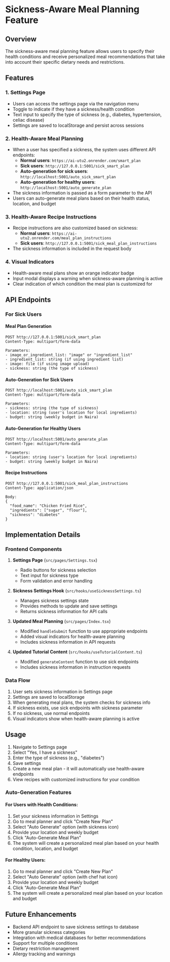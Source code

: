 # Sickness-Aware Meal Planning Feature

## Overview

The sickness-aware meal planning feature allows users to specify their health conditions and receive personalized meal recommendations that take into account their specific dietary needs and restrictions.

## Features

### 1. Settings Page
- Users can access the settings page via the navigation menu
- Toggle to indicate if they have a sickness/health condition
- Text input to specify the type of sickness (e.g., diabetes, hypertension, celiac disease)
- Settings are saved to localStorage and persist across sessions

### 2. Health-Aware Meal Planning
- When a user has specified a sickness, the system uses different API endpoints:
  - **Normal users**: `https://ai-utu2.onrender.com/smart_plan`
  - **Sick users**: `http://127.0.0.1:5001/sick_smart_plan`
  - **Auto-generation for sick users**: `http://localhost:5001/auto_sick_smart_plan`
  - **Auto-generation for healthy users**: `http://localhost:5001/auto_generate_plan`
- The sickness information is passed as a form parameter to the API
- Users can auto-generate meal plans based on their health status, location, and budget

### 3. Health-Aware Recipe Instructions
- Recipe instructions are also customized based on sickness:
  - **Normal users**: `https://ai-utu2.onrender.com/meal_plan_instructions`
  - **Sick users**: `http://127.0.0.1:5001/sick_meal_plan_instructions`
- The sickness information is included in the request body

### 4. Visual Indicators
- Health-aware meal plans show an orange indicator badge
- Input modal displays a warning when sickness-aware planning is active
- Clear indication of which condition the meal plan is customized for

## API Endpoints

### For Sick Users

#### Meal Plan Generation
```
POST http://127.0.0.1:5001/sick_smart_plan
Content-Type: multipart/form-data

Parameters:
- image_or_ingredient_list: "image" or "ingredient_list"
- ingredient_list: string (if using ingredient list)
- image: file (if using image upload)
- sickness: string (the type of sickness)
```

#### Auto-Generation for Sick Users
```
POST http://localhost:5001/auto_sick_smart_plan
Content-Type: multipart/form-data

Parameters:
- sickness: string (the type of sickness)
- location: string (user's location for local ingredients)
- budget: string (weekly budget in Naira)
```

#### Auto-Generation for Healthy Users
```
POST http://localhost:5001/auto_generate_plan
Content-Type: multipart/form-data

Parameters:
- location: string (user's location for local ingredients)
- budget: string (weekly budget in Naira)
```

#### Recipe Instructions
```
POST http://127.0.0.1:5001/sick_meal_plan_instructions
Content-Type: application/json

Body:
{
  "food_name": "Chicken Fried Rice",
  "ingredients": ["sugar", "flour"],
  "sickness": "diabetes"
}
```

## Implementation Details

### Frontend Components

1. **Settings Page** (`src/pages/Settings.tsx`)
   - Radio buttons for sickness selection
   - Text input for sickness type
   - Form validation and error handling

2. **Sickness Settings Hook** (`src/hooks/useSicknessSettings.ts`)
   - Manages sickness settings state
   - Provides methods to update and save settings
   - Returns sickness information for API calls

3. **Updated Meal Planning** (`src/pages/Index.tsx`)
   - Modified `handleSubmit` function to use appropriate endpoints
   - Added visual indicators for health-aware planning
   - Includes sickness information in API requests

4. **Updated Tutorial Content** (`src/hooks/useTutorialContent.ts`)
   - Modified `generateContent` function to use sick endpoints
   - Includes sickness information in instruction requests

### Data Flow

1. User sets sickness information in Settings page
2. Settings are saved to localStorage
3. When generating meal plans, the system checks for sickness info
4. If sickness exists, use sick endpoints with sickness parameter
5. If no sickness, use normal endpoints
6. Visual indicators show when health-aware planning is active

## Usage

1. Navigate to Settings page
2. Select "Yes, I have a sickness"
3. Enter the type of sickness (e.g., "diabetes")
4. Save settings
5. Create a new meal plan - it will automatically use health-aware endpoints
6. View recipes with customized instructions for your condition

### Auto-Generation Features

#### For Users with Health Conditions:
1. Set your sickness information in Settings
2. Go to meal planner and click "Create New Plan"
3. Select "Auto Generate" option (with sickness icon)
4. Provide your location and weekly budget
5. Click "Auto-Generate Meal Plan"
6. The system will create a personalized meal plan based on your health condition, location, and budget

#### For Healthy Users:
1. Go to meal planner and click "Create New Plan"
2. Select "Auto Generate" option (with chef hat icon)
3. Provide your location and weekly budget
4. Click "Auto-Generate Meal Plan"
5. The system will create a personalized meal plan based on your location and budget

## Future Enhancements

- Backend API endpoint to save sickness settings to database
- More granular sickness categories
- Integration with medical databases for better recommendations
- Support for multiple conditions
- Dietary restriction management
- Allergy tracking and warnings 